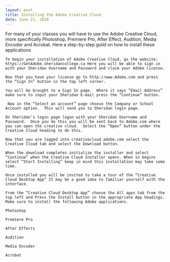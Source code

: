 ```yaml
---
layout: post
title: Installing the Adobe Creative Cloud
date: June 21, 2020
--- 
```

For many of your classes you will have to use the Adobe Creative Cloud, more specifically Photoshop, Premiere Pro, After Effect, Audition, Media Encoder and Acrobat.  Here a step-by-step guild on how to install these applications  

    To begin your installation of Adobe Creative Cloud, go the website: https://GetAdobe.sheridancollege.ca Here you will be able to sign in with your Sheridan Username and Password and claim your Adobe license.  

    Now that you have your license go to http://www.Adobe.com and press the “Sign In” button in the top left corner.  

    You will be brought to a Sign In page.  Where it says “Email Address” make sure to input your Sheridan E-mail press the “Continue” button. 

     Now in the “Select an account” page choose the Company or School Account option.  This will send you to Sheridan login page.  

    On Sheridan’s login page logon with your Sheridan Username and Password.  Once you do this you will be sent back to Adobe.com where you can open the creative cloud.  Select the “Open” button under the Creative Cloud heading to do this.  

    Now that you are logged into creativecloud.adobe.com select the Creative Cloud tab and select the Download button.   

    When the download completes initialize the installer and select “Continue” when the Creative Cloud Installer opens. When in begins select “Start Installing” keep in mind this installation may take some time. 

    Once installed you will be invited to take a tour of the “Creative Cloud Desktop App” It may be a good idea to familiar yourself with the interface. 

    From the “Creative Cloud Desktop App” choose the All apps tab from the top left and Press the Install button in the appropriate App headings.  Make sure to install the following Adobe applications.  

    Photoshop 

    Premiere Pro  

    After Effects  

    Audition   

    Media Encoder  

    Acrobat 

